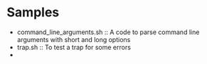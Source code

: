 # Samples
- command_line_arguments.sh :: A code to parse command line arguments with short and long options
- trap.sh :: To test a trap for some errors
-
